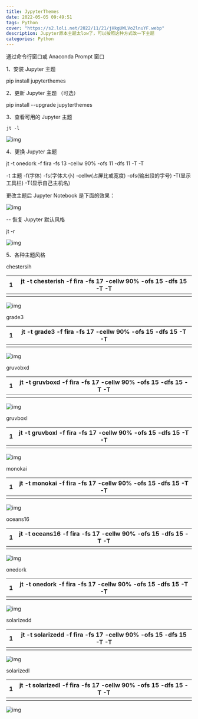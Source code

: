 ```yaml
---
title: JypyterThemes
date: 2022-05-05 09:49:51
tags: Python
cover: "https://s2.loli.net/2022/11/21/jHkgUWLVo2lnuYF.webp"
description: Jupyter原本主题太low了，可以按照这种方式改一下主题
categories: Python
---
```

通过命令行窗口或 Anaconda Prompt 窗口

1、安装 Jupyter 主题

pip install jupyterthemes

2、更新 Jupyter 主题 （可选）

pip install --upgrade jupyterthemes

3、查看可用的 Jupyter 主题

```XML
jt -l
```



![img](https://s2.loli.net/2022/11/04/4SxR8h5dqQUkLzj.png)

 

4、更换 Jupyter 主题

jt -t onedork -f fira -fs 13 -cellw 90% -ofs 11 -dfs 11 -T -T

-t 主题 -f(字体) -fs(字体大小) -cellw(占屏比或宽度) -ofs(输出段的字号) -T(显示工具栏) -T(显示自己主机名)

更改主题后 Jupyter Notebook 是下面的效果：

 ![img](https://s2.loli.net/2022/11/04/fQZUrMl5RyNBsh9.png)

 

-- 恢复 Jupyter 默认风格

jt -r

 ![img](https://s2.loli.net/2022/11/04/wh7L3ezgiosduI1.png)

 

5、各种主题风格

chestersih

| 1    | jt -t chesterish -f fira -fs 17 -cellw 90% -ofs 15 -dfs 15 -T -T |
| ---- | ------------------------------------------------------------ |
|      |                                                              |

 ![img](https://s2.loli.net/2022/11/04/D6BtFQC9ao4hl82.png)

 

grade3

| 1    | jt -t grade3 -f fira -fs 17 -cellw 90% -ofs 15 -dfs 15 -T -T |
| ---- | ------------------------------------------------------------ |
|      |                                                              |

 ![img](https://s2.loli.net/2022/11/04/7tQ1WXv5GRFEuDH.png)

 

gruvobxd

| 1    | jt -t gruvboxd -f fira -fs 17 -cellw 90% -ofs 15 -dfs 15 -T -T |
| ---- | ------------------------------------------------------------ |
|      |                                                              |

 

 ![img](https://s2.loli.net/2022/11/04/EYCLtGZReFfsB9q.png)

gruvboxl

| 1    | jt -t gruvboxl -f fira -fs 17 -cellw 90% -ofs 15 -dfs 15 -T -T |
| ---- | ------------------------------------------------------------ |
|      |                                                              |

 ![img](https://s2.loli.net/2022/11/04/FTCh8Q9ONmD6xJe.png)

 

monokai

| 1    | jt -t monokai -f fira -fs 17 -cellw 90% -ofs 15 -dfs 15 -T -T |
| ---- | ------------------------------------------------------------ |
|      |                                                              |

 

 ![img](https://s2.loli.net/2022/11/04/ZABxE9NDXgyvk6s.png)

oceans16

| 1    | jt -t oceans16 -f fira -fs 17 -cellw 90% -ofs 15 -dfs 15 -T -T |
| ---- | ------------------------------------------------------------ |
|      |                                                              |

 ![img](https://s2.loli.net/2022/11/04/t4DE2cGIawXCTbF.png)

 

onedork

| 1    | jt -t onedork -f fira -fs 17 -cellw 90% -ofs 15 -dfs 15 -T -T |
| ---- | ------------------------------------------------------------ |
|      |                                                              |

 

 ![img](https://s2.loli.net/2022/11/04/mKqSc2vVuElNehx.png)

solarizedd

| 1    | jt -t solarizedd -f fira -fs 17 -cellw 90% -ofs 15 -dfs 15 -T -T |
| ---- | ------------------------------------------------------------ |
|      |                                                              |

 ![img](https://s2.loli.net/2022/11/04/6y7PUjgiYpEMfez.png)

 

solarizedl

| 1    | jt -t solarizedl -f fira -fs 17 -cellw 90% -ofs 15 -dfs 15 -T -T |
| ---- | ------------------------------------------------------------ |
|      |                                                              |

 ![img](https://s2.loli.net/2022/11/04/v69nrZb2B7oxmF3.png)

 

 